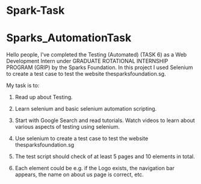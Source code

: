 # Spark-Task
# Sparks_AutomationTask
Hello people, I've completed the Testing (Automated) (TASK 6) as a Web Development Intern under GRADUATE ROTATIONAL INTERNSHIP PROGRAM (GRIP) by the Sparks Foundation. In this project I used Selenium to create a test case to test the website thesparksfoundation.sg.

My task is to:

1. Read up about Testing.

2. Learn selenium and basic selenium automation scripting.

3. Start with Google Search and read tutorials. Watch videos to learn about various aspects of testing using selenium.

4. Use selenium to create a test case to test the website thesparksfoundation.sg

5. The test script should check of at least 5 pages and 10 elements in total.

6. Each element could be e.g. if the Logo exists, the navigation bar appears, the name on about us page is correct, etc.
